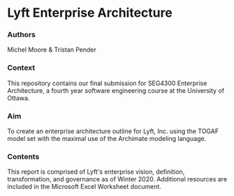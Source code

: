 # Lyft Enterprise Architecture

### Authors
Michel Moore & Tristan Pender

### Context
This repository contains our final submission for SEG4300 Enterprise Architecture, a fourth year software engineering course at the University of Ottawa.

### Aim
To create an enterprise architecture outline for Lyft, Inc. using the TOGAF model set with the maximal use of the Archimate modeling language.

### Contents
This report is comprised of Lyft's enterprise vision, definition, transformation, and governance as of Winter 2020. Additional resources are included in the Microsoft Excel Worksheet document.

